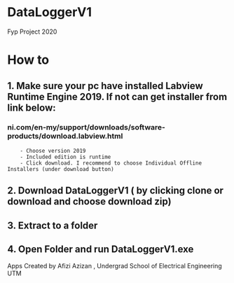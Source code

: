 # DataLoggerV1
Fyp Project 2020

# How to

##  1. Make sure your pc have installed Labview Runtime Engine 2019. If not can get installer from link below:
###      ni.com/en-my/support/downloads/software-products/download.labview.html
        - Choose version 2019
        - Included edition is runtime
        - Click download. I recommend to choose Individual Offline Installers (under download button)
     
##  2. Download DataLoggerV1 ( by clicking clone or download and choose download zip)
##  3. Extract to a folder
##  4. Open Folder and run DataLoggerV1.exe


Apps Created by Afizi Azizan , Undergrad School of Electrical Engineering UTM
